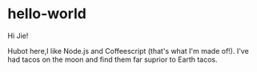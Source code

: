 # hello-world
Hi Jie!

Hubot here,I like Node.js and Coffeescript (that's what I'm made of!).
I've had tacos on the moon and find them far suprior to Earth tacos.
